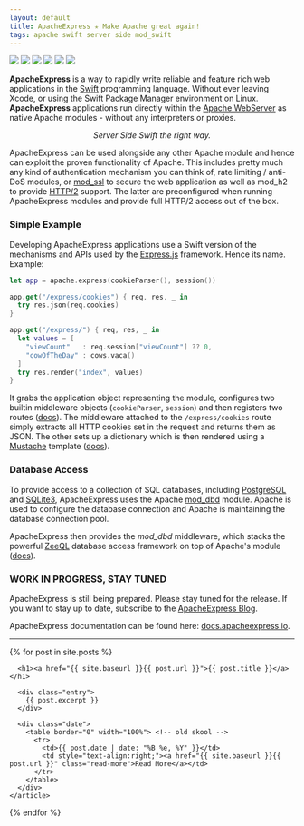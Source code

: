 ```yaml
---
layout: default
title: ApacheExpress ✭ Make Apache great again!
tags: apache swift server side mod_swift
---
```


<p>
  <img src="https://img.shields.io/badge/apache-2-yellow.svg" />
  <img src="https://img.shields.io/badge/swift-3-blue.svg" />
  <img src="https://img.shields.io/badge/swift-4-blue.svg" />
  <img src="https://img.shields.io/badge/os-macOS-green.svg?style=flat" />
  <img src="https://img.shields.io/badge/os-tuxOS-green.svg?style=flat" />
  <img src="https://travis-ci.org/ApacheExpress/ApacheExpress.svg?branch=master" />
</p>

**ApacheExpress**
is a way to rapidly write reliable and feature rich web applications
in the [Swift](http://swift.org/) programming language.
Without ever leaving Xcode, or using the Swift Package Manager environment
on Linux.
**ApacheExpress** applications run directly within the 
[Apache WebServer](http://httpd.apache.org/)
as native Apache modules - without any interpreters or proxies.

<center><i>Server Side Swift the right way.</i></center>

ApacheExpress can be used alongside any other Apache module and hence can
exploit the proven functionality of Apache.
This includes pretty much any kind of authentication mechanism you can 
think of,
rate limiting / anti-DoS modules, or
[mod_ssl](https://httpd.apache.org/docs/current/mod/mod_ssl.html)
to secure the web application as well as mod_h2 to provide
[HTTP/2](https://en.wikipedia.org/wiki/HTTP/2) support.
The latter are preconfigured when running ApacheExpress
modules and provide full HTTP/2 access out of the box.

### Simple Example

Developing ApacheExpress applications use a Swift version of the mechanisms
and APIs used by the [Express.js](http://expressjs.com) framework.
Hence its name. Example:

```swift
let app = apache.express(cookieParser(), session())

app.get("/express/cookies") { req, res, _ in
  try res.json(req.cookies)
}

app.get("/express/") { req, res, _ in
  let values = [
    "viewCount"   : req.session["viewCount"] ?? 0,
    "cowOfTheDay" : cows.vaca()
  ]
  try res.render("index", values)
}
```

It grabs the application object representing the module,
configures two builtin middleware objects (`cookieParser`, `session`)
and then registers two routes
([docs](http://docs.apacheexpress.io/routing/)).
The middleware attached to the `/express/cookies` route simply extracts all
HTTP cookies set in the request and returns them as JSON.
The other sets up a dictionary which is then rendered using a 
[Mustache](http://mustache.github.io) template
([docs](http://docs.apacheexpress.io/templates/)).

### Database Access


To provide access to a collection of SQL databases, including 
[PostgreSQL](https://www.postgresql.org) and
[SQLite3](http://www.sqlite.org), ApacheExpress uses the Apache 
[mod_dbd](https://httpd.apache.org/docs/2.4/mod/mod_dbd.html) module.
Apache is used to configure the database connection and Apache is maintaining
the database connection pool.

ApacheExpress then provides the *mod_dbd* middleware,
which stacks the powerful [ZeeQL](http://zeeql.io/)
database access framework on top of Apache's module
([docs](http://docs.apacheexpress.io/mod_dbd/)).


### WORK IN PROGRESS, STAY TUNED

ApacheExpress is still being prepared. Please stay tuned for the release.
If you want to stay up to date, subscribe to the
[ApacheExpress Blog](/blog/).

ApacheExpress documentation can be found here:
[docs.apacheexpress.io](http://docs.apacheexpress.io/).

<hr />

<div class="posts">
  {% for post in site.posts %}
    <article class="post">

      <h1><a href="{{ site.baseurl }}{{ post.url }}">{{ post.title }}</a></h1>

      <div class="entry">
        {{ post.excerpt }}
      </div>
      
      <div class="date">
        <table border="0" width="100%"> <!-- old skool -->
          <tr>
            <td>{{ post.date | date: "%B %e, %Y" }}</td>
            <td style="text-align:right;"><a href="{{ site.baseurl }}{{ post.url }}" class="read-more">Read More</a></td>
          </tr>
        </table>
      </div>
    </article>
  {% endfor %}
</div>
